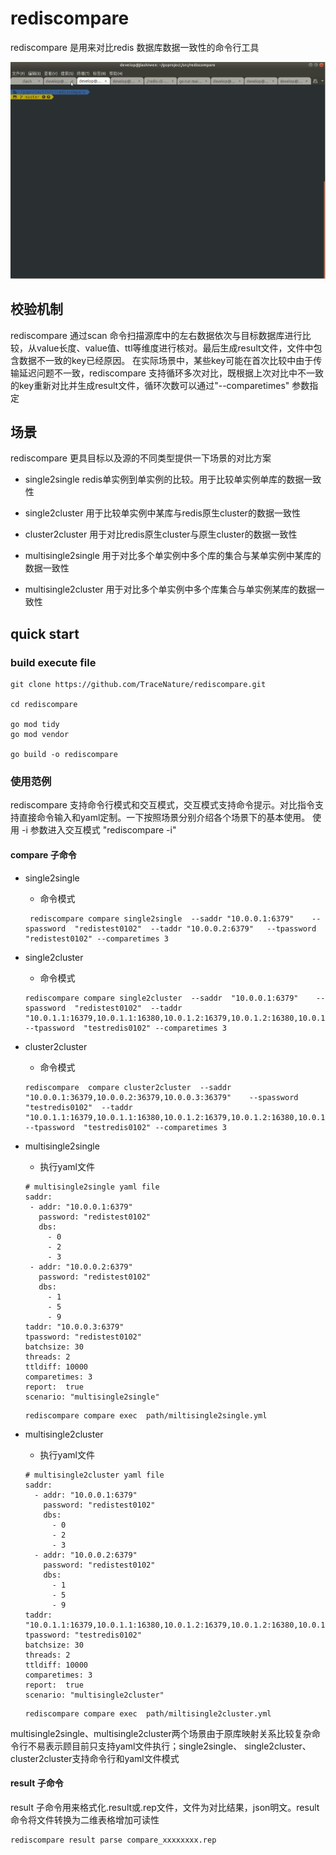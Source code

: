 # rediscompare

rediscompare 是用来对比redis 数据库数据一致性的命令行工具

![showuse](./docs/images/use.gif)

## 校验机制

rediscompare 通过scan 命令扫描源库中的左右数据依次与目标数据库进行比较，从value长度、value值、ttl等维度进行核对。最后生成result文件，文件中包含数据不一致的key已经原因。
在实际场景中，某些key可能在首次比较中由于传输延迟问题不一致，rediscompare 支持循环多次对比，既根据上次对比中不一致的key重新对比并生成result文件，循环次数可以通过"--comparetimes" 参数指定

## 场景

rediscompare 更具目标以及源的不同类型提供一下场景的对比方案

* single2single
    redis单实例到单实例的比较。用于比较单实例单库的数据一致性

* single2cluster
    用于比较单实例中某库与redis原生cluster的数据一致性

* cluster2cluster
    用于对比redis原生cluster与原生cluster的数据一致性

* multisingle2single
    用于对比多个单实例中多个库的集合与某单实例中某库的数据一致性

* multisingle2cluster
      用于对比多个单实例中多个库集合与单实例某库的数据一致性

## quick start

###  build execute file

```
git clone https://github.com/TraceNature/rediscompare.git

cd rediscompare

go mod tidy
go mod vendor

go build -o rediscompare
```

### 使用范例
rediscompare 支持命令行模式和交互模式，交互模式支持命令提示。对比指令支持直接命令输入和yaml定制。一下按照场景分别介绍各个场景下的基本使用。
使用 -i 参数进入交互模式 "rediscompare -i"

#### compare 子命令
* single2single
    * 命令模式

    ```
     rediscompare compare single2single  --saddr "10.0.0.1:6379"    --spassword  "redistest0102"  --taddr "10.0.0.2:6379"   --tpassword  "redistest0102" --comparetimes 3
    ``` 

* single2cluster
    * 命令模式

     ```
     rediscompare compare single2cluster  --saddr  "10.0.0.1:6379"    --spassword  "redistest0102"  --taddr "10.0.1.1:16379,10.0.1.1:16380,10.0.1.2:16379,10.0.1.2:16380,10.0.1.3:16379,10.0.1.3:16380"   --tpassword  "testredis0102" --comparetimes 3
     ```

* cluster2cluster
    * 命令模式

     ```
     rediscompare  compare cluster2cluster  --saddr  "10.0.0.1:36379,10.0.0.2:36379,10.0.0.3:36379"    --spassword  "testredis0102"  --taddr "10.0.1.1:16379,10.0.1.1:16380,10.0.1.2:16379,10.0.1.2:16380,10.0.1.3:16379,10.0.1.3:16380"   --tpassword  "testredis0102" --comparetimes 3
     ``` 

* multisingle2single
    * 执行yaml文件
     ```
     # multisingle2single yaml file
    saddr:
      - addr: "10.0.0.1:6379"
        password: "redistest0102"
        dbs:
          - 0
          - 2
          - 3
      - addr: "10.0.0.2:6379"
        password: "redistest0102"
        dbs:
          - 1
          - 5
          - 9
    taddr: "10.0.0.3:6379"
    tpassword: "redistest0102"
    batchsize: 30
    threads: 2
    ttldiff: 10000
    comparetimes: 3
    report:  true
    scenario: "multisingle2single"
     ```

     ```
    rediscompare compare exec  path/miltisingle2single.yml
     ``` 

* multisingle2cluster
    * 执行yaml文件
     
     ```
     # multisingle2cluster yaml file
     saddr:
       - addr: "10.0.0.1:6379"
         password: "redistest0102"
         dbs:
           - 0
           - 2
           - 3
       - addr: "10.0.0.2:6379"
         password: "redistest0102"
         dbs:
           - 1
           - 5
           - 9
     taddr: "10.0.1.1:16379,10.0.1.1:16380,10.0.1.2:16379,10.0.1.2:16380,10.0.1.3:16379,10.0.1.3:16380"
     tpassword: "testredis0102"
     batchsize: 30
     threads: 2
     ttldiff: 10000
     comparetimes: 3
     report:  true
     scenario: "multisingle2cluster"
     ```

     ```
    rediscompare compare exec  path/miltisingle2cluster.yml
     ``` 

multisingle2single、multisingle2cluster两个场景由于原库映射关系比较复杂命令行不易表示顾目前只支持yaml文件执行；single2single、 single2cluster、cluster2cluster支持命令行和yaml文件模式

#### result 子命令
result 子命令用来格式化.result或.rep文件，文件为对比结果，json明文。result命令将文件转换为二维表格增加可读性

```
rediscompare result parse compare_xxxxxxxx.rep
```


